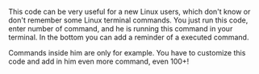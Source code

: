 This code can be very useful for a new Linux users, which don't know or don't remember some Linux terminal commands. You just run this code, enter number of command, and he is running this command in your terminal. In the bottom you can add a reminder of a executed command.

Commands inside him are only for example. You have to customize this code and add in him even more command, even 100+!
